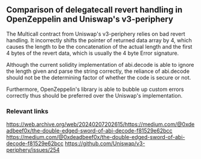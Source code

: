 ## Comparison of delegatecall revert handling in OpenZeppelin and Uniswap's v3-periphery

The Multicall contract from Uniswap's v3-periphery relies on bad revert handling. It incorrectly shifts the pointer of returned data array by 4, which causes the length to be the concatenation of the actual length and the first 4 bytes of the revert data, which is usually the 4 byte Error signature.

Although the current solidity implementation of abi.decode is able to ignore the length given and parse the string correctly, the reliance of abi.decode should not be the determining factor of whether the code is secure or not.

Furthermore, OpenZeppelin's library is able to bubble up custom errors correctly thus should be preferred over the Uniswap's implementation.

### Relevant links

https://web.archive.org/web/20240207202615/https://medium.com/@0xdeadbeef0x/the-double-edged-sword-of-abi-decode-f81529e62bcc
https://medium.com/@0xdeadbeef0x/the-double-edged-sword-of-abi-decode-f81529e62bcc
https://github.com/Uniswap/v3-periphery/issues/254

